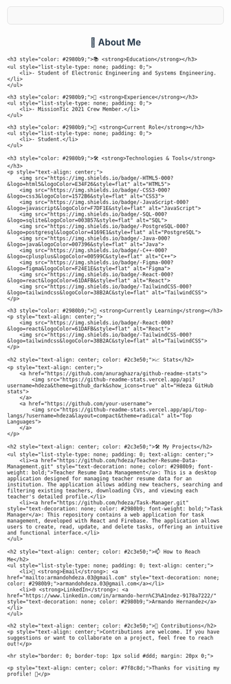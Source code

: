 <div style="font-family: Arial, sans-serif; color: #333; margin: 0 auto; max-width: 800px; padding: 20px; border: 1px solid #ddd; border-radius: 8px; background-color: #f9f9f9;">

    
</div>

<div>
    <h2 style="text-align: center; color: #2c3e50;">🌟 About Me</h2>

    <h3 style="color: #2980b9;">📚 <strong>Education</strong></h3>
    <ul style="list-style-type: none; padding: 0;">
        <li>- Student of Electronic Engineering and Systems Engineering.</li>
    </ul>

    <h3 style="color: #2980b9;">🚀 <strong>Experience</strong></h3>
    <ul style="list-style-type: none; padding: 0;">
        <li>- MissionTic 2021 Crew Member.</li>
    </ul>

    <h3 style="color: #2980b9;">💼 <strong>Current Role</strong></h3>
    <ul style="list-style-type: none; padding: 0;">
        <li>- Student.</li>
    </ul>

    <h3 style="color: #2980b9;">🛠️ <strong>Technologies & Tools</strong></h3>
    <p style="text-align: center;">
        <img src="https://img.shields.io/badge/-HTML5-000?&logo=html5&logoColor=E34F26&style=flat" alt="HTML5">
        <img src="https://img.shields.io/badge/-CSS3-000?&logo=css3&logoColor=1572B6&style=flat" alt="CSS3">
        <img src="https://img.shields.io/badge/-JavaScript-000?&logo=javascript&logoColor=F7DF1E&style=flat" alt="JavaScript">
        <img src="https://img.shields.io/badge/-SQL-000?&logo=sqlite&logoColor=003B57&style=flat" alt="SQL">
        <img src="https://img.shields.io/badge/-PostgreSQL-000?&logo=postgresql&logoColor=4169E1&style=flat" alt="PostgreSQL">
        <img src="https://img.shields.io/badge/-Java-000?&logo=java&logoColor=007396&style=flat" alt="Java">
        <img src="https://img.shields.io/badge/-C++-000?&logo=cplusplus&logoColor=00599C&style=flat" alt="C++">
        <img src="https://img.shields.io/badge/-Figma-000?&logo=figma&logoColor=F24E1E&style=flat" alt="Figma">
        <img src="https://img.shields.io/badge/-React-000?&logo=react&logoColor=61DAFB&style=flat" alt="React">
        <img src="https://img.shields.io/badge/-TailwindCSS-000?&logo=tailwindcss&logoColor=38B2AC&style=flat" alt="TailwindCSS">
    </p>

    <h3 style="color: #2980b9;">🌱 <strong>Currently Learning</strong></h3>
    <p style="text-align: center;">
        <img src="https://img.shields.io/badge/-React-000?&logo=react&logoColor=61DAFB&style=flat" alt="React">
        <img src="https://img.shields.io/badge/-TailwindCSS-000?&logo=tailwindcss&logoColor=38B2AC&style=flat" alt="TailwindCSS">
    </p>

    <h2 style="text-align: center; color: #2c3e50;">📈 Stats</h2>
    <p style="text-align: center;">
        <a href="https://github.com/anuraghazra/github-readme-stats">
            <img src="https://github-readme-stats.vercel.app/api?username=hdeza&theme=github_dark&show_icons=true" alt="Hdeza GitHub stats">
        </a>
        <a href="https://github.com/your-username">
            <img src="https://github-readme-stats.vercel.app/api/top-langs/?username=hdeza&layout=compact&theme=radical" alt="Top Languages">
        </a>
    </p>

    <h2 style="text-align: center; color: #2c3e50;">🛠️ My Projects</h2>
    <ul style="list-style-type: none; padding: 0; text-align: center;">
        <li><a href="https://github.com/hdeza/Teacher-Resume-Data-Management.git" style="text-decoration: none; color: #2980b9; font-weight: bold;">Teacher Resume Data Management</a>: This is a desktop application designed for managing teacher resume data for an institution. The application allows adding new teachers, searching and filtering existing teachers, downloading CVs, and viewing each teacher's detailed profile.</li>
        <li><a href="https://github.com/hdeza/Task-Manager.git" style="text-decoration: none; color: #2980b9; font-weight: bold;">Task Manager</a>: This repository contains a web application for task management, developed with React and Firebase. The application allows users to create, read, update, and delete tasks, offering an intuitive and functional interface.</li>
    </ul>

    <h2 style="text-align: center; color: #2c3e50;">📫 How to Reach Me</h2>
    <ul style="list-style-type: none; padding: 0; text-align: center;">
        <li>📧 <strong>Email</strong>: <a href="mailto:armandohdeza.03@gmail.com" style="text-decoration: none; color: #2980b9;">armandohdeza.03@gmail.com</a></li>
        <li>🌐 <strong>LinkedIn</strong>: <a href="https://www.linkedin.com/in/armando-hern%C3%A1ndez-9178a7222/" style="text-decoration: none; color: #2980b9;">Armando Hernandez</a></li>
    </ul>

    <h2 style="text-align: center; color: #2c3e50;">🤝 Contributions</h2>
    <p style="text-align: center;">Contributions are welcome. If you have suggestions or want to collaborate on a project, feel free to reach out!</p>

    <hr style="border: 0; border-top: 1px solid #ddd; margin: 20px 0;">

    <p style="text-align: center; color: #7f8c8d;">Thanks for visiting my profile! 🚀</p>

</div>
